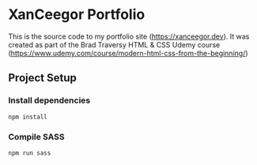 # XanCeegor Portfolio
This is the source code to my portfolio site (https://xanceegor.dev). It was created as part of the Brad Traversy HTML & CSS Udemy course (https://www.udemy.com/course/modern-html-css-from-the-beginning/)

## Project Setup
### Install dependencies
```
npm install
```

### Compile SASS
```
npm run sass
```

